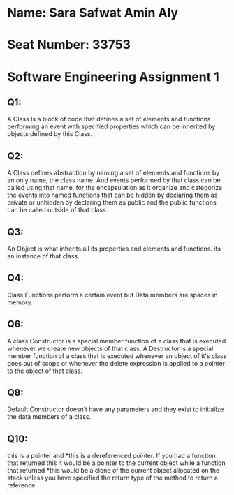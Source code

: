 # Name: Sara Safwat Amin Aly
# Seat Number: 33753
# Software Engineering Assignment 1

## Q1:
  A Class Is a block of code that defines a set of elements and functions performing an event with specified properties which can be inherited by objects defined by this Class.

## Q2:
  A Class defines abstraction by naming a set of elements and functions by an only name, the class name. And events performed by that class can be called using that name. for the encapsulation as it organize and categorize the events into named functions that can be hidden by declaring them as private or unhidden by declaring them as public and the public functions can be called outside of that class.

## Q3:
  An Object is what inherits all its properties and elements and functions. its an instance of that class.

## Q4:
  Class Functions perform a certain event but Data members are spaces in memory.

## Q6:
  A class Constructor is a special member function of a class that is executed whenever we create new objects of that class.
  A Destructor is a special member function of a class that is executed whenever an object of it's class goes out of scope or whenever the delete expression is applied to a pointer to the object of that class.

## Q8:
  Default Constructor doesn’t have any parameters and they exist to initialize the data members of a class.

## Q10:
  this is a pointer and *this is a dereferenced pointer. If you had a function that returned this it would be a pointer to the current object while a function that returned *this would be a clone of the current object allocated on the stack unless you have specified the return type of the method to return a reference.
  
